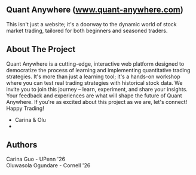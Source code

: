 <a name="readme-top"></a>
<!-- Heading -->
## Quant Anywhere (www.quant-anywhere.com)
This isn't just a website; it's a doorway to the dynamic world of stock market trading, tailored for both beginners and seasoned traders.

<!-- ABOUT THE PROJECT -->
## About The Project
Quant Anywhere is a cutting-edge, interactive web platform designed to democratize the process of learning and implementing quantitative trading strategies. It's more than just a learning tool; it's a hands-on workshop where you can test real trading strategies with historical stock data. We invite you to join this journey – learn, experiment, and share your insights. Your feedback and experiences are what will shape the future of Quant Anywhere. If you're as excited about this project as we are, let's connect! <br>
Happy Trading!
- Carina & Olu
- 
<!-- Authors -->
## Authors
Carina Guo - UPenn '26
<br> Oluwasola Ogundare - Cornell '26

